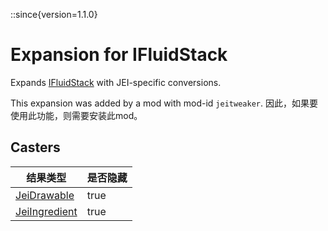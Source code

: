 ::since{version=1.1.0}
# Expansion for IFluidStack

Expands [IFluidStack](/vanilla/api/fluid/IFluidStack) with JEI-specific conversions.

This expansion was added by a mod with mod-id `jeitweaker`. 因此，如果要使用此功能，则需要安装此mod。

## Casters

| 结果类型                                                          | 是否隐藏 |
| ------------------------------------------------------------- | ---- |
| [JeiDrawable](/mods/JEITweaker/API/Component/JeiDrawable)     | true |
| [JeiIngredient](/mods/JEITweaker/API/Component/JeiIngredient) | true |

